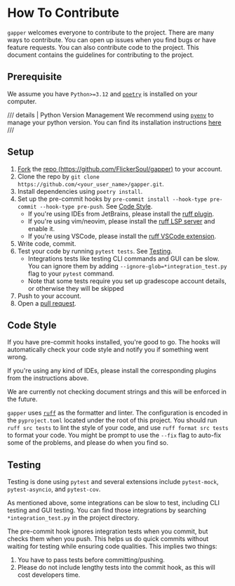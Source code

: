 # How To Contribute

`gapper` welcomes everyone to contribute to the project. There are many ways to contribute. 
You can open up issues when you find bugs or have feature requests. You can also contribute
code to the project. This document contains the guidelines for contributing to the project.

## Prerequisite

We assume you have `Python>=3.12` and [`poetry`](https://python-poetry.org/) is installed on your computer. 

/// details | Python Version Management
We recommend using [`pyenv`](https://github.com/pyenv/pyenv) to manage your python version. 
You can find its installation instructions [here](https://github.com/pyenv/pyenv?tab=readme-ov-file#installation)
///

## Setup

1. [Fork](https://docs.github.com/en/get-started/quickstart/fork-a-repo) the [repo (https://github.com/FlickerSoul/gapper)](https://github.com/FlickerSoul/gapper) to your account.
2. Clone the repo by `git clone https://github.com/<your_user_name>/gapper.git`.
3. Install dependencies using `poetry install`.
4. Set up the pre-commit hooks by `pre-commit install --hook-type pre-commit --hook-type pre-push`. See <a href="#code-style">Code Style</a>.
    - If you're using IDEs from JetBrains, please install the [ruff plugin](https://plugins.jetbrains.com/plugin/20574-ruff). 
    - If you're using vim/neovim, please install the [ruff LSP server](https://github.com/astral-sh/ruff-lsp) and enable it.
    - If you're using VSCode, please install the [ruff VSCode extension](https://marketplace.visualstudio.com/items?itemName=charliermarsh.ruff).
5. Write code, commit.
6. Test your code by running `pytest tests`. See <a href="#testing">Testing</a>.
    - Integrations tests like testing CLI commands and GUI can be slow. You can ignore them by adding 
      `--ignore-glob=*integration_test.py` flag to your `pytest` command. 
    - Note that some tests require you set up gradescope account details, or otherwise they will be skipped
7. Push to your account.
8. Open a [pull request](https://docs.github.com/en/pull-requests/collaborating-with-pull-requests/proposing-changes-to-your-work-with-pull-requests/about-pull-requests).

## Code Style

If you have pre-commit hooks installed, you're good to go. 
The hooks will automatically check your code style and notify you if something went wrong. 

If you're using any kind of IDEs, please install the corresponding plugins from the instructions above. 

We are currently not checking document strings and this will be enforced in the future.

`gapper` uses [`ruff`](https://github.com/astral-sh/ruff?tab=readme-ov-file) as the formatter and linter. 
The configuration is encoded in the `pyproject.toml` located under the root of this project. You should run 
`ruff src tests` to lint the style of your code, and use `ruff format src tests` to format your code. 
You might be prompt to use the `--fix` flag to auto-fix some of the problems, and please do when you find so. 

## Testing

Testing is done using `pytest` and several extensions include `pytest-mock`, `pytest-asyncio`, and `pytest-cov`. 

As mentioned above, some integrations can be slow to test, including CLI testing and GUI testing. You can find those 
integrations by searching `*integration_test.py` in the project directory. 

The pre-commit hook ignores integration tests when you commit, but checks them when you push. This helps us do quick 
commits without waiting for testing while ensuring code qualities. This implies two things: 

1. You have to pass tests before committing/pushing.
2. Please do not include lengthy tests into the commit hook, as this will cost developers time. 
